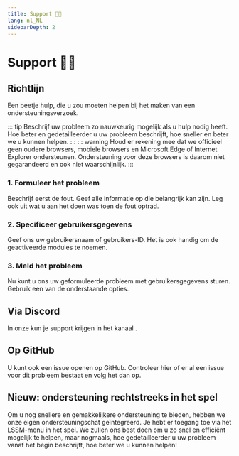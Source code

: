 ```yaml
---
title: Support 👨‍💻
lang: nl_NL
sidebarDepth: 2
---
```


# Support 👨‍💻

## Richtlijn
Een beetje hulp, die u zou moeten helpen bij het maken van een ondersteuningsverzoek.

::: tip
Beschrijf uw probleem zo nauwkeurig mogelijk als u hulp nodig heeft. Hoe beter en gedetailleerder u uw probleem beschrijft, hoe sneller en beter we u kunnen helpen.
:::
::: warning
Houd er rekening mee dat we officieel geen oudere browsers, mobiele browsers en Microsoft Edge of Internet Explorer ondersteunen. Ondersteuning voor deze browsers is daarom niet gegarandeerd en ook niet waarschijnlijk.
:::

### 1. Formuleer het probleem
Beschrijf eerst de fout. Geef alle informatie op die belangrijk kan zijn. Leg ook uit wat u aan het doen was toen de fout optrad.

### 2. Specificeer gebruikersgegevens
Geef ons uw gebruikersnaam of gebruikers-ID. Het is ook handig om de geactiveerde modules te noemen.

### 3. Meld het probleem
Nu kunt u ons uw geformuleerde probleem met gebruikersgegevens sturen. Gebruik een van de onderstaande opties.

## Via Discord
In onze <discord/> kun je support krijgen in het kanaal <discord-channel channel="lssm-help"/>.

## Op GitHub
U kunt ook een issue openen op <a :href="$themeConfig.variables.github + '/issues'" target="_blank">GitHub</a>. Controleer hier of er al een issue voor dit probleem bestaat en volg het dan op.

## Nieuw: ondersteuning rechtstreeks in het spel
Om u nog snellere en gemakkelijkere ondersteuning te bieden, hebben we onze eigen ondersteuningschat geïntegreerd. Je hebt er toegang toe via het LSSM-menu in het spel. We zullen ons best doen om u zo snel en efficiënt mogelijk te helpen, maar nogmaals, hoe gedetailleerder u uw probleem vanaf het begin beschrijft, hoe beter we u kunnen helpen!
